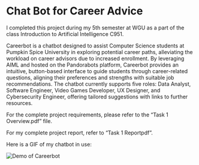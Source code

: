 # Chat Bot for Career Advice

I completed this project during my 5th semester at WGU as a part of the class Introduction to Artificial Intelligence C951.

Careerbot is a chatbot designed to assist Computer Science students at Pumpkin Spice University in exploring potential career paths, alleviating the workload on career advisors due to increased enrollment. By leveraging AIML and hosted on the Pandorabots platform, Careerbot provides an intuitive, button-based interface to guide students through career-related questions, aligning their preferences and strengths with suitable job recommendations. The chatbot currently supports five roles: Data Analyst, Software Engineer, Video Games Developer, UX Designer, and Cybersecurity Engineer, offering tailored suggestions with links to further resources. 

For the complete project requirements, please refer to the “Task 1 Overview.pdf” file.

For my complete project report, refer to “Task 1 Reportpdf”.

Here is a GIF of my chatbot in use:

![Demo of Careerbot](1.gif)
